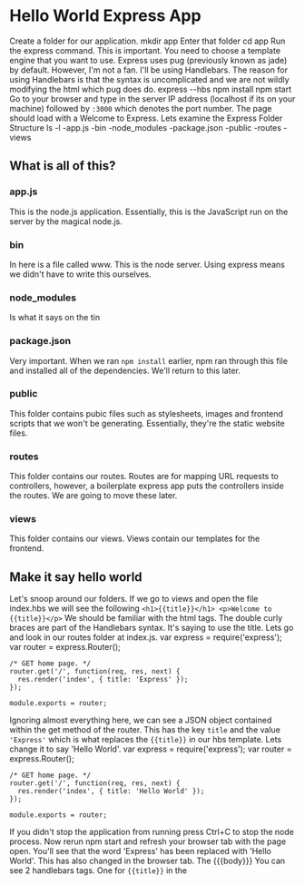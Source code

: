 # Hello World Express App
Create a folder for our application.
    mkdir app
Enter that folder
    cd app
Run the express command. This is important. You need to choose a template engine that you want to use. Express uses pug (previously known as jade) by default. However, I'm not a fan. I'll be using Handlebars.
The reason for using Handlebars is that the syntax is uncomplicated and we are not wildly modifying the html which pug does do.
    express --hbs
    npm install
    npm start
Go to your browser and type in the server IP address (localhost if its on your machine) followed by `:3000` which denotes the port number.
The page should load with a Welcome to Express.
Lets examine the Express Folder Structure
    ls -l
    -app.js
    -bin
    -node_modules
    -package.json
    -public
    -routes
    -views
## What is all of this?
### app.js
This is the node.js application. Essentially, this is the JavaScript run on the server by the magical node.js.

### bin
In here is a file called www. This is the node server. Using express means we didn't have to write this ourselves.

### node_modules
Is what it says on the tin

### package.json
Very important. When we ran `npm install` earlier, npm ran through this file and installed all of the dependencies. We'll return to this later.

### public
This folder contains pubic files such as stylesheets, images and frontend scripts that we won't be generating. Essentially, they're the static website files.

### routes
This folder contains our routes. Routes are for mapping URL requests to controllers, however, a boilerplate express app puts the controllers inside the routes. We are going to move these later.

### views
This folder contains our views. Views contain our templates for the frontend.

## Make it say hello world
Let's snoop around our folders. If we go to views and open the file index.hbs we will see the following
    ```<h1>{{title}}</h1>
    <p>Welcome to {{title}}</p>```
We should be familiar with the html tags. The double curly braces are part of the Handlebars syntax. It's saying to use the title. Lets go and look in our routes folder at index.js.
    var express = require('express');
    var router = express.Router();

    /* GET home page. */
    router.get('/', function(req, res, next) {
      res.render('index', { title: 'Express' });
    });

    module.exports = router;
Ignoring almost everything here, we can see a JSON object contained within the get method of the router. This has the key `title` and the value `'Express'` which is what replaces the `{{title}}` in our hbs template.
Lets change it to say 'Hello World'.
    var express = require('express');
    var router = express.Router();

    /* GET home page. */
    router.get('/', function(req, res, next) {
      res.render('index', { title: 'Hello World' });
    });

    module.exports = router;
If you didn't stop the application from running press Ctrl+C to stop the node process.
Now rerun npm start and refresh your browser tab with the page open. You'll see that the word 'Express' has been replaced with 'Hello World'. This has also changed in the browser tab. The <title> tag of the html page has also changed. But this wasn't in index.hbs. Lets look at our views folder again. Open the layout.hbs file.
    <!DOCTYPE html>
    <html>
      <head>
        <title>{{title}}</title>
        <link rel='stylesheet' href='/stylesheets/style.css' />
      </head>
      <body>
        {{{body}}}
      </body>
    </html>
You can see 2 handlebars tags. One for `{{title}}` in the <title> tag and one for `{{{body}}}` in the body tag. Notice, the contents of index.hbs has populated the placeholder `{{{body}}}`.
Also, notice that the body placeholder has 3 sets of braces {{{}}}, whereas the title only has 2 {{}}. This tells the handlebars whether to escape string or not. For the body, as we are inputting html, we mustn't escape the html tags. If you would like to see a visual representation of this, delete one set of braces around the body placeholder and rerun your node server.
